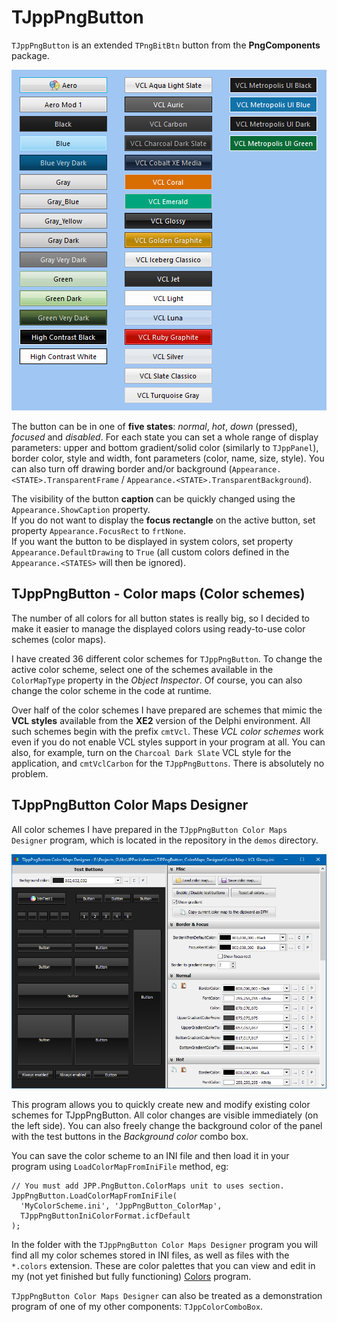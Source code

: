 # TJppPngButton

`TJppPngButton` is an extended `TPngBitBtn` button from the **PngComponents** package.  

<p align="center">
<img src="./img/TJppPngButtons.png">
</p>

The button can be in one of **five states**: *normal*, *hot*, *down* (pressed), *focused* and *disabled*. For each state you can set a whole range of display parameters: upper and bottom gradient/solid color (similarly to `TJppPanel`), border color, style and width, font parameters (color, name, size, style). You can also turn off drawing border and/or background (`Appearance.<STATE>.TransparentFrame` / `Appearance.<STATE>.TransparentBackground`).

The visibility of the button **caption** can be quickly changed using the `Appearance.ShowCaption` property.  
If you do not want to display the **focus rectangle** on the active button, set property `Appearance.FocusRect` to `frtNone`.  
If you want the button to be displayed in system colors, set property `Appearance.DefaultDrawing` to `True` (all custom colors defined in the `Appearance.<STATES>` will then be ignored).

## TJppPngButton - Color maps (Color schemes)


The number of all colors for all button states is really big, so I decided to make it easier to manage the displayed colors using ready-to-use color schemes (color maps).

I have created 36 different color schemes for `TJppPngButton`. To change the active color scheme, select one of the schemes available in the `ColorMapType` property in the *Object Inspector*. Of course, you can also change the color scheme in the code at runtime.

Over half of the color schemes I have prepared are schemes that mimic the **VCL styles** available from the **XE2** version of the Delphi environment. All such schemes begin with the prefix `cmtVcl`. These *VCL color schemes* work even if you do not enable VCL styles support in your program at all. You can also, for example, turn on the `Charcoal Dark Slate` VCL style for the application, and `cmtVclCarbon` for the `TJppPngButtons`. There is absolutely no problem.

## TJppPngButton Color Maps Designer
All color schemes I have prepared in the `TJppPngButton Color Maps Designer` program, which is located in the repository in the `demos` directory.

<p align="center">
<img src="./img/TJppPngButton_ColorMapsDesigner.png">
</p>

This program allows you to quickly create new and modify existing color schemes for TJppPngButton. All color changes are visible immediately (on the left side). You can also freely change the background color of the panel with the test buttons in the *Background color* combo box.

You can save the color scheme to an INI file and then load it in your program using `LoadColorMapFromIniFile` method, eg:

```delphi
// You must add JPP.PngButton.ColorMaps unit to uses section.
JppPngButton.LoadColorMapFromIniFile(
  'MyColorScheme.ini', 'JppPngButton_ColorMap', 
  TJppPngButtonIniColorFormat.icfDefault
);
```

In the folder with the `TJppPngButton Color Maps Designer` program you will find all my color schemes stored in INI files, as well as files with the `*.colors` extension. These are color palettes that you can view and edit in my (not yet finished but fully functioning) [Colors](http://www.pazera-software.com/products/colors/) program.

`TJppPngButton Color Maps Designer` can also be treated as a demonstration program of one of my other components: `TJppColorComboBox`.
